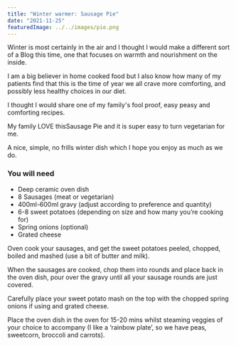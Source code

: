 ```yaml
---
title: "Winter warmer: Sausage Pie"
date: "2021-11-25"
featuredImage: ../../images/pie.png
---
```


Winter is most certainly in the air and I thought I would make a different sort of a Blog this time, one that focuses on warmth and nourishment on the inside.

I am a big believer in home cooked food but I also know how many of my patients find that this is the time of year we all crave more comforting, and possibly less healthy choices in our diet.

I thought I would share one of my family's fool proof, easy peasy and comforting recipes.

My family LOVE thisSausage Pie and it is super easy to turn vegetarian for me.

A nice, simple, no frills winter dish which I hope you enjoy as much as we do.

<h3>You will need</h3>

- Deep ceramic oven dish
- 8 Sausages (meat or vegetarian)
- 400ml-600ml gravy (adjust according to preference and quantity)
- 6-8 sweet potatoes (depending on size and how many you’re cooking for)
- Spring onions (optional)
- Grated cheese

Oven cook your sausages, and get the sweet potatoes peeled, chopped, boiled and mashed (use a bit of butter and milk).

When the sausages are cooked, chop them into rounds and place back in the oven dish, pour over the gravy until all your sausage rounds are just covered.

Carefully place your sweet potato mash on the top with the chopped spring onions if using and grated cheese.

Place the oven dish in the oven for 15-20 mins whilst steaming veggies of your choice to accompany (I like a ‘rainbow plate’, so we have peas, sweetcorn, broccoli and carrots).